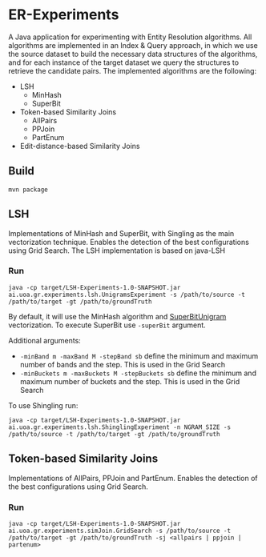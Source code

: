 # ER-Experiments

A Java application for experimenting with Entity Resolution algorithms. All algorithms are implemented in an Index & Query approach,
in which we use the source dataset to build the necessary data structures of the algorithms, and for each instance of the target dataset
we query the structures to retrieve the candidate pairs. The implemented algorithms are the following:

- LSH
  - MinHash
  - SuperBit
- Token-based Similarity Joins
  - AllPairs
  - PPJoin
  - PartEnum
- Edit-distance-based Similarity Joins

## Build 

    mvn package


## LSH

Implementations of MinHash and SuperBit, with Singling as the main vectorization technique. 
Enables the detection of the best configurations using Grid Search. The LSH implementation is based on java-LSH

### Run

    java -cp target/LSH-Experiments-1.0-SNAPSHOT.jar ai.uoa.gr.experiments.lsh.UnigramsExperiment -s /path/to/source -t /path/to/target -gt /path/to/groundTruth

By default, it will use the MinHash algorithm and [SuperBitUnigram](https://github.com/scify/JedAIToolkit/blob/9f14506d68bc3a2a81b4a83340fea48b91fa9103/src/main/java/org/scify/jedai/textmodels/SuperBitUnigrams.java#L25)
vectorization. To execute SuperBit use `-superBit` argument.

Additional arguments:

- `-minBand m -maxBand M -stepBand sb` define the minimum and maximum number of bands and the step. This is used in the Grid Search
- `-minBuckets m -maxBuckets M -stepBuckets sb` define the minimum and maximum number of buckets and the step. This is used in the Grid Search

To use Shingling run:

    java -cp target/LSH-Experiments-1.0-SNAPSHOT.jar ai.uoa.gr.experiments.lsh.ShinglingExperiment -n NGRAM_SIZE -s /path/to/source -t /path/to/target -gt /path/to/groundTruth

## Token-based Similarity Joins

Implementations of AllPairs, PPJoin and PartEnum. Enables the detection of the best configurations using Grid Search.

### Run

    java -cp target/LSH-Experiments-1.0-SNAPSHOT.jar ai.uoa.gr.experiments.simJoin.GridSearch -s /path/to/source -t /path/to/target -gt /path/to/groundTruth -sj <allpairs | ppjoin | partenum>
